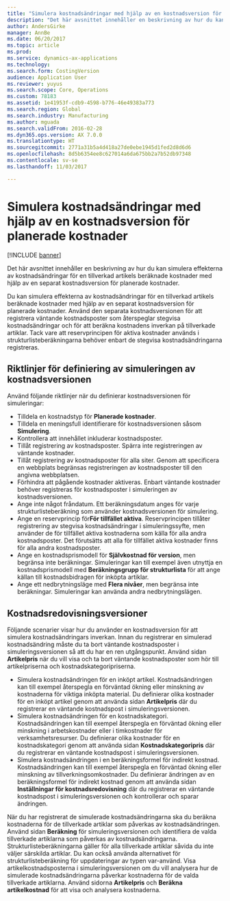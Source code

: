 ```yaml
---
title: "Simulera kostnadsändringar med hjälp av en kostnadsversion för planerade kostnader"
description: "Det här avsnittet innehåller en beskrivning av hur du kan simulera effekterna av kostnadsändringar för en tillverkad artikels beräknade kostnader med hjälp av en separat kostnadsversion för planerade kostnader."
author: AndersGirke
manager: AnnBe
ms.date: 06/20/2017
ms.topic: article
ms.prod: 
ms.service: dynamics-ax-applications
ms.technology: 
ms.search.form: CostingVersion
audience: Application User
ms.reviewer: yuyus
ms.search.scope: Core, Operations
ms.custom: 78183
ms.assetid: 1e41953f-cdb9-4598-b776-46e49383a773
ms.search.region: Global
ms.search.industry: Manufacturing
ms.author: mguada
ms.search.validFrom: 2016-02-28
ms.dyn365.ops.version: AX 7.0.0
ms.translationtype: HT
ms.sourcegitcommit: 2771a31b5a4d418a27de0ebe1945d1fed2d8d6d6
ms.openlocfilehash: 8d5b6354ee8c627014a6da675bb2a7b52db97348
ms.contentlocale: sv-se
ms.lasthandoff: 11/03/2017

---
```


# <a name="simulate-cost-changes-by-using-a-costing-version-for-planned-costs"></a>Simulera kostnadsändringar med hjälp av en kostnadsversion för planerade kostnader

[!INCLUDE [banner](../includes/banner.md)]

Det här avsnittet innehåller en beskrivning av hur du kan simulera effekterna av kostnadsändringar för en tillverkad artikels beräknade kostnader med hjälp av en separat kostnadsversion för planerade kostnader.

Du kan simulera effekterna av kostnadsändringar för en tillverkad artikels beräknade kostnader med hjälp av en separat kostnadsversion för planerade kostnader. Använd den separata kostnadsversionen för att registrera väntande kostnadsposter som återspeglar stegvisa kostnadsändringar och för att beräkna kostnadens inverkan på tillverkade artiklar. Tack vare att reservprincipen för aktiva kostnader används i strukturlisteberäkningarna behöver enbart de stegvisa kostnadsändringarna registreras.

## <a name="guidelines-for-defining-the-simulation-costing-version"></a>Riktlinjer för definiering av simuleringen av kostnadsversionen
Använd följande riktlinjer när du definierar kostnadsversionen för simuleringar:

-   Tilldela en kostnadstyp för **Planerade kostnader**.
-   Tilldela en meningsfull identifierare för kostnadsversionen såsom **Simulering**.
-   Kontrollera att innehållet inkluderar kostnadsposter.
-   Tillåt registrering av kostnadsposter. Spärra inte registreringen av väntande kostnader.
-   Tillåt registrering av kostnadsposter för alla siter. Genom att specificera en webbplats begränsas registreringen av kostnadsposter till den angivna webbplatsen.
-   Förhindra att pågående kostnader aktiveras. Enbart väntande kostnader behöver registreras för kostnadsposter i simuleringen av kostnadsversionen.
-   Ange inte något fråndatum. Ett beräkningsdatum anges för varje strukturlisteberäkning som använder kostnadsversionen för simulering.
-   Ange en reservprincip för**För tillfället aktiva**. Reservprincipen tillåter registrering av stegvisa kostnadsändringar i simuleringssyfte, men använder de för tillfället aktiva kostnaderna som källa för alla andra kostnadsposter. Det förutsätts att alla för tillfället aktiva kostnader finns för alla andra kostnadsposter.
-   Ange en kostnadsprismodell för **Självkostnad för version**, men begränsa inte beräkningar. Simuleringar kan till exempel även utnyttja en kostnadsprismodell med **Beräkningsgrupp för strukturlista** för att ange källan till kostnadsbidragen för inköpta artiklar.
-   Ange ett nedbrytningsläge med **Flera nivåer**, men begränsa inte beräkningar. Simuleringar kan använda andra nedbrytningslägen.

## <a name="costing-versions"></a>Kostnadsredovisningsversioner
Följande scenarier visar hur du använder en kostnadsversion för att simulera kostnadsändringars inverkan. Innan du registrerar en simulerad kostnadsändring måste du ta bort väntande kostnadsposter i simuleringsversionen så att du har en ren utgångspunkt. Använd sidan **Artikelpris** när du vill visa och ta bort väntande kostnadsposter som hör till artikelpriserna och kostnadskategoripriserna.

-   Simulera kostnadsändringen för en inköpt artikel. Kostnadsändringen kan till exempel återspegla en förväntad ökning eller minskning av kostnaderna för viktiga inköpta material. Du definierar olika kostnader för en inköpt artikel genom att använda sidan **Artikelpris** där du registrerar en väntande kostnadspost i simuleringsversionen.
-   Simulera kostnadsändringen för en kostnadskategori. Kostnadsändringen kan till exempel återspegla en förväntad ökning eller minskning i arbetskostnader eller i timkostnader för verksamhetsresurser. Du definierar olika kostnader för en kostnadskategori genom att använda sidan **Kostnadskategoripris** där du registrerar en väntande kostnadspost i simuleringsversionen.
-   Simulera kostnadsändringen i en beräkningsformel för indirekt kostnad. Kostnadsändringen kan till exempel återspegla en förväntad ökning eller minskning av tillverkningsomkostnader. Du definierar ändringen av en beräkningsformel för indirekt kostnad genom att använda sidan **Inställningar för kostnadsredovisning** där du registrerar en väntande kostnadspost i simuleringsversionen och kontrollerar och sparar ändringen.

När du har registrerat de simulerade kostnadsändringarna ska du beräkna kostnaderna för de tillverkade artiklar som påverkas av kostnadsändringen. Använd sidan **Beräkning** för simuleringsversionen och identifiera de valda tillverkade artiklarna som påverkas av kostnadsändringarna. Strukturlisteberäkningarna gäller för alla tillverkade artiklar såvida du inte väljer särskilda artiklar. Du kan också använda alternativet för strukturlisteberäkning för uppdateringar av typen var-använd. Visa artikelkostnadsposterna i simuleringsversionen om du vill analysera hur de simulerade kostnadsändringarna påverkar kostnaderna för de valda tillverkade artiklarna. Använd sidorna **Artikelpris** och **Beräkna artikelkostnad** för att visa och analysera kostnaderna.




